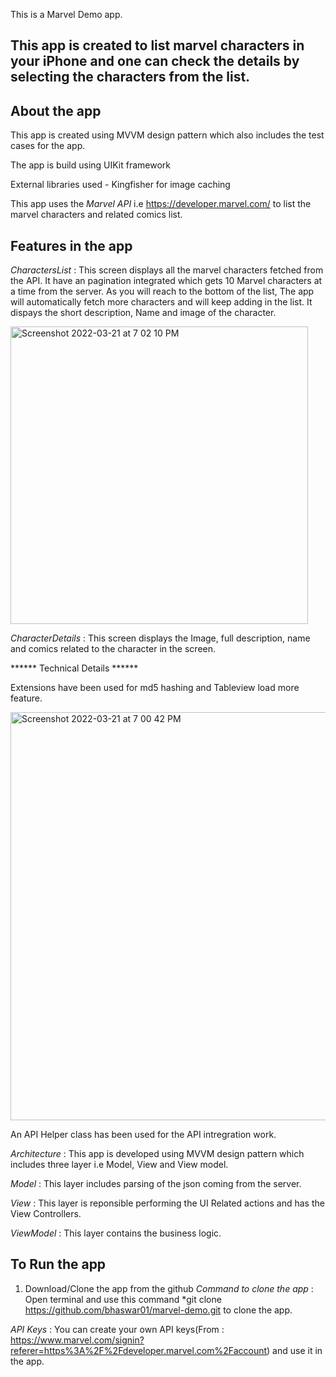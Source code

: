 This is a Marvel Demo app.

## This app is created to list marvel characters in your iPhone and one can check the details by selecting the characters from the list.    

## About the app

This app is created using MVVM design pattern which also includes the test cases for the app.

The app is build using UIKit framework

External libraries used - Kingfisher for image caching

This app uses the *Marvel API* i.e https://developer.marvel.com/ to list the marvel characters and related comics list.

## Features in the app

*CharactersList* : This screen displays all the marvel characters fetched from the API. It have an pagination integrated which gets 10 Marvel characters at a time from the server. As you will reach to the bottom of the list, The app will automatically fetch more characters and will keep adding in the list. It dispays the short description, Name and image of the character.

<img width="476" alt="Screenshot 2022-03-21 at 7 02 10 PM" src="https://user-images.githubusercontent.com/92414686/159271775-32d2a390-61b8-4250-b2c9-a2129472f774.png">

*CharacterDetails* : This screen displays the Image, full description, name and comics related to the character in the screen.


****** Technical Details ******

Extensions have been used for md5 hashing and Tableview load more feature.

<img width="653" alt="Screenshot 2022-03-21 at 7 00 42 PM" src="https://user-images.githubusercontent.com/92414686/159271324-23150652-b498-41bf-b56c-5a434057e35b.png">


An API Helper class has been used for the API intregration work.

*Architecture* : This app is developed using MVVM design pattern which includes three layer i.e Model, View and View model.

*Model* : This layer includes parsing of the json coming from the server.

*View* : This layer is reponsible performing the UI Related actions and has the View Controllers.

*ViewModel* : This layer contains the business logic.

## To Run the app

1. Download/Clone the app from the github
*Command to clone the app* : Open terminal and use this command *git clone https://github.com/bhaswar01/marvel-demo.git to clone the app.

*API Keys* : You can create your own API keys(From : https://www.marvel.com/signin?referer=https%3A%2F%2Fdeveloper.marvel.com%2Faccount) and use it in the app.
